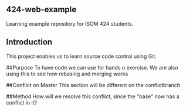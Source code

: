 ## 424-web-example
Learning example repository for ISOM 424 students.

## Introduction
This project enables us to learn source code control using Git.

##Purpose
To have code we can use for hands o exercise. We are also using this to see how rebasing and merging works

##Conflict on Master
This section will be different on the conflictbranch

##Method
How will we resolve this conflict, since the "base" now has a conflict in it?